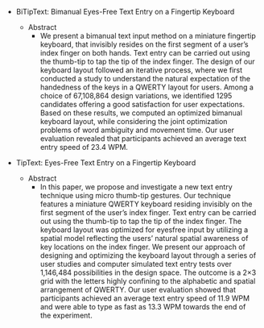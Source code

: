 * BiTipText: Bimanual Eyes-Free Text Entry on a Fingertip Keyboard
  * Abstract
    * We present a bimanual text input method on a miniature fingertip keyboard, that invisibly resides on the first segment of a user’s index finger on both hands. Text entry can be carried out using the thumb-tip to tap the tip of the index finger. The design of our keyboard layout followed an iterative process, where we first conducted a study to understand the natural expectation of the handedness of the keys in a QWERTY layout for users. Among a choice of 67,108,864 design variations, we identified 1295 candidates offering a good satisfaction for user expectations. Based on these results, we computed an optimized bimanual keyboard layout, while considering the joint optimization problems of word ambiguity and movement time. Our user evaluation revealed that participants achieved an average text entry speed of 23.4 WPM.

* TipText: Eyes-Free Text Entry on a Fingertip Keyboard
  * Abstract
    * In this paper, we propose and investigate a new text entry technique using micro thumb-tip gestures. Our technique features a miniature QWERTY keyboard residing invisibly on the first segment of the user’s index finger. Text entry can be carried out using the thumb-tip to tap the tip of the index finger. The keyboard layout was optimized for eyesfree input by utilizing a spatial model reflecting the users’ natural spatial awareness of key locations on the index finger. We present our approach of designing and optimizing the keyboard layout through a series of user studies and computer simulated text entry tests over 1,146,484 possibilities in the design space. The outcome is a 2×3 grid with the letters highly confining to the alphabetic and spatial arrangement of QWERTY. Our user evaluation showed that participants achieved an average text entry speed of 11.9 WPM and were able to type as fast as 13.3 WPM towards the end of the experiment.
